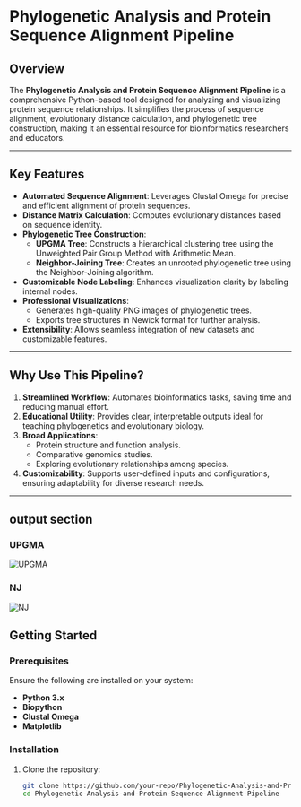 # Phylogenetic Analysis and Protein Sequence Alignment Pipeline

## Overview
The **Phylogenetic Analysis and Protein Sequence Alignment Pipeline** is a comprehensive Python-based tool designed for analyzing and visualizing protein sequence relationships. It simplifies the process of sequence alignment, evolutionary distance calculation, and phylogenetic tree construction, making it an essential resource for bioinformatics researchers and educators.

---

## Key Features
- **Automated Sequence Alignment**: Leverages Clustal Omega for precise and efficient alignment of protein sequences.
- **Distance Matrix Calculation**: Computes evolutionary distances based on sequence identity.
- **Phylogenetic Tree Construction**:
  - **UPGMA Tree**: Constructs a hierarchical clustering tree using the Unweighted Pair Group Method with Arithmetic Mean.
  - **Neighbor-Joining Tree**: Creates an unrooted phylogenetic tree using the Neighbor-Joining algorithm.
- **Customizable Node Labeling**: Enhances visualization clarity by labeling internal nodes.
- **Professional Visualizations**:
  - Generates high-quality PNG images of phylogenetic trees.
  - Exports tree structures in Newick format for further analysis.
- **Extensibility**: Allows seamless integration of new datasets and customizable features.

---

## Why Use This Pipeline?
1. **Streamlined Workflow**: Automates bioinformatics tasks, saving time and reducing manual effort.
2. **Educational Utility**: Provides clear, interpretable outputs ideal for teaching phylogenetics and evolutionary biology.
3. **Broad Applications**:
   - Protein structure and function analysis.
   - Comparative genomics studies.
   - Exploring evolutionary relationships among species.
4. **Customizability**: Supports user-defined inputs and configurations, ensuring adaptability for diverse research needs.

---
## output section
### UPGMA
![UPGMA](https://github.com/user-attachments/assets/8c0fa791-f21e-4472-8bdd-0959039dae24)
### NJ
![NJ](https://github.com/user-attachments/assets/4b4ceac5-4c50-4f95-95a7-dcc311954d6c)
## Getting Started
### Prerequisites
Ensure the following are installed on your system:
- **Python 3.x**
- **Biopython**
- **Clustal Omega**
- **Matplotlib**

### Installation
1. Clone the repository:
   ```bash
   git clone https://github.com/your-repo/Phylogenetic-Analysis-and-Protein-Sequence-Alignment-Pipeline.git
   cd Phylogenetic-Analysis-and-Protein-Sequence-Alignment-Pipeline
